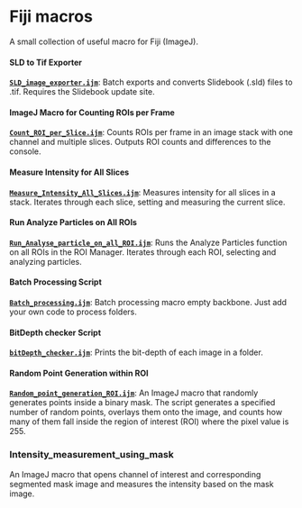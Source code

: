 # Fiji macros
A small collection of useful macro for Fiji (ImageJ).

#### SLD to Tif Exporter
**[`SLD_image_exporter.ijm`](SLD_image_exporter.ijm)**: Batch exports and converts Slidebook (.sld) files to .tif. Requires the Slidebook update site.

#### ImageJ Macro for Counting ROIs per Frame
**[`Count_ROI_per_Slice.ijm`](Count_ROI_per_Slice.ijm)**: Counts ROIs per frame in an image stack with one channel and multiple slices. Outputs ROI counts and differences to the console.

#### Measure Intensity for All Slices
**[`Measure_Intensity_All_Slices.ijm`](Measure_Intensity_All_Slices.ijm)**: Measures intensity for all slices in a stack. Iterates through each slice, setting and measuring the current slice.

#### Run Analyze Particles on All ROIs
**[`Run_Analyse_particle_on_all_ROI.ijm`](Run_Analyse_particle_on_all_ROI.ijm)**: Runs the Analyze Particles function on all ROIs in the ROI Manager. Iterates through each ROI, selecting and analyzing particles.

#### Batch Processing Script
**[`Batch_processing.ijm`](Batch_processing.ijm)**: Batch processing macro empty backbone. Just add your own code to process folders.

#### BitDepth checker Script
**[`bitDepth_checker.ijm`](bitDepth_checker.ijm)**: Prints the bit-depth of each image in a folder.

#### Random Point Generation within ROI
**[`Random_point_generation_ROI.ijm`](Random_point_generation_ROI.ijm)**: An ImageJ macro that randomly generates points inside a binary mask. The script generates a specified number of random points, overlays them onto the image, and counts how many of them fall inside the region of interest (ROI) where the pixel value is 255. 

### Intensity_measurement_using_mask
An ImageJ macro that opens channel of interest and corresponding segmented mask image and measures the intensity based on the mask image.
